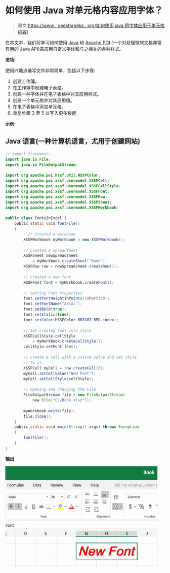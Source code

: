# 如何使用 Java 对单元格内容应用字体？

> 原文:[https://www . geesforgeks . org/如何使用 java 将字体应用于单元格内容/](https://www.geeksforgeeks.org/how-to-apply-fonts-to-the-contents-of-a-cell-using-java/)

在本文中，我们将学习如何使用 [Java](https://www.geeksforgeeks.org/java/) 和 [Apache POI](https://www.google.com/url?client=internal-element-cse&cx=009682134359037907028:tj6eafkv_be&q=https://www.geeksforgeeks.org/apache-poi-getting-started/&sa=U&ved=2ahUKEwjcsYfwmontAhV0IbcAHW_oB5EQFjABegQICRAC&usg=AOvVaw3tYs4Q0b4DbV4VEWc0vy4o) (一个对处理微软文档非常有用的 Java API)来应用自定义字体和与之相关的各种样式。

**进场:**

使用兴趣点编写文件非常简单，包括以下步骤:

1.  创建工作簿。
2.  在工作簿中创建电子表格。
3.  创建一种字体并在电子表格中对其应用样式。
4.  创建一个单元格并对其应用值。
5.  在电子表格中添加单元格。
6.  重复步骤 3 至 5 以写入更多数据

**示例:**

## Java 语言(一种计算机语言，尤用于创建网站)

```java
// import Statements
import java.io.File;
import java.io.FileOutputStream;

import org.apache.poi.hssf.util.HSSFColor;
import org.apache.poi.xssf.usermodel.XSSFCell;
import org.apache.poi.xssf.usermodel.XSSFCellStyle;
import org.apache.poi.xssf.usermodel.XSSFFont;
import org.apache.poi.xssf.usermodel.XSSFRow;
import org.apache.poi.xssf.usermodel.XSSFSheet;
import org.apache.poi.xssf.usermodel.XSSFWorkbook;

public class FontsInExcel {
    public static void fontFile()
    { 
          // Created a workbook
        XSSFWorkbook myWorkbook = new XSSFWorkbook();

        // Created a spreadsheet
        XSSFSheet newSpreadsheet
            = myWorkbook.createSheet("Book");
        XSSFRow row = newSpreadsheet.createRow(1);

        // Created a new font
        XSSFFont font = myWorkbook.createFont();

        // Setting Font Properties
        font.setFontHeightInPoints((short)30);
        font.setFontName("Arial");
        font.setBold(true);
        font.setItalic(true);
        font.setColor(HSSFColor.BRIGHT_RED.index);

        // Set created font into style
        XSSFCellStyle cellStyle
            = myWorkbook.createCellStyle();
        cellStyle.setFont(font);

        // Create a cell with a custom value and set style
        // to it.
        XSSFCell myCell = row.createCell(6);
        myCell.setCellValue("New Font");
        myCell.setCellStyle(cellStyle);

        // Opening and changing the File
        FileOutputStream file = new FileOutputStream(
            new File("C:/Book.xlsx"));

        myWorkbook.write(file);
        file.close();
    }
    public static void main(String[] args) throws Exception
    {
        fontFile();
    }
}
```

**输出**

![Apply fonts to the content of a cell](img/1fdfd57825852e47b2a83e257a950f9f.png)